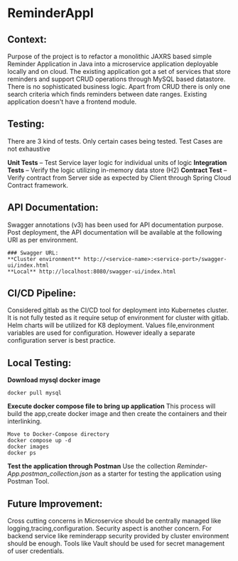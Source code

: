 # ReminderAppl 

## Context:

Purpose of the project is to refactor a monolithic JAXRS based simple Reminder Application in Java into a microservice application deployable locally and on cloud.
The existing application got a set of services that store reminders and support CRUD operations through MySQL based datastore. There is no sophisticated business logic.
Apart from CRUD there is only one search criteria which finds reminders between date ranges. Existing application doesn't have a frontend module.


## Testing:
There are 3 kind of tests. Only certain cases being tested. Test Cases are not exhaustive

**Unit Tests** – Test Service layer logic for individual units of logic
**Integration Tests** – Verify the logic utilizing in-memory data store (H2)
**Contract Test** – Verify contract from Server side as expected by Client through Spring Cloud Contract framework.


## API Documentation:
Swagger annotations (v3) has been used for API documentation purpose. Post deployment, the API documentation will be available at the following URI as per environment.

	### Swagger URL:
	**Cluster environment** http://<service-name>:<service-port>/swagger-ui/index.html
	**Local** http://localhost:8080/swagger-ui/index.html

  
## CI/CD Pipeline:

Considered gitlab as the CI/CD tool for deployment into Kubernetes cluster. It is not fully tested as it require setup of environment for cluster with gitlab. 
Helm charts will be utilized for K8 deployment. Values file,environment variables are used for configuration. However ideally a separate configuration server is best practice.

## Local Testing:

  **Download mysql docker image**
   ```
   docker pull mysql
   
   ```
   **Execute docker compose file to bring up application**
   This process will build the app,create docker image and then create the containers and their interlinking.
   ```
   Move to Docker-Compose directory
   docker compose up -d
   docker images
   docker ps
   
   ```
   **Test the application through Postman**
   Use the collection *Reminder-App.postman_collection.json* as a starter for testing the application using Postman Tool.
   
   

## Future Improvement:
  
Cross cutting concerns in Microservice should be centrally managed like logging,tracing,configuration. 
Security aspect is another concern. For backend service like reminderapp security provided by cluster environment should be enough. 
Tools like Vault should be used for secret management of user credentials.

